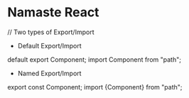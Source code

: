 # Namaste React

// Two types of Export/Import

- Default Export/Import

default export Component;
import Component from "path";

- Named Export/Import

export const Component;
import {Component} from "path";
